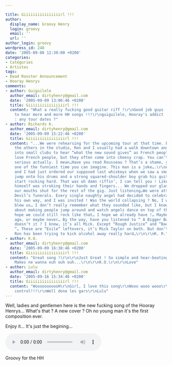 ```yaml
---

title: Giiiiiiiiiiiiiiiirl !!!
author:
  display_name: Groovy Henry
  login: groovy
  email: ''
  url: ''
author_login: groovy
wordpress_id: 248
date: '2005-09-08 12:30:00 +0200'
categories:
- Catégories
- Artistes
tags:
- Dead Rooster Announcement
- Hooray Henrys
comments:
- author: Guiguilele
  author_email: dirtyhenry@gmail.com
  date: '2005-09-09 13:06:46 +0200'
  title: Giiiiiiiiiiiiiiiirl !!!
  content: "What a really fucking good guitar riff !\r\nGood job guys !\r\nI want
    to hear more and more HH songs !!!\r\nguiguilele, Hooray's addict !\r\n\r\nPS
    : any tour dates ?"
- author: Richards K.
  author_email: dirtyhenry@gmail.com
  date: '2005-09-09 15:22:46 +0200'
  title: Giiiiiiiiiiiiiiiirl !!!
  content: "...We were rehearsing for the upcoming tour at that time. Before joining
    the others in the studio, Ron and I usually had a walk downtown and we often dropped
    into small clubs to hear “what the new sound gives” as French people say... I
    love French people, but they often come into cheesy crap. You can’t treat them
    serious actually. I mean…Have you read Rousseau ? That’s a shame, you’ve missed
    one of the funniest time you can imagine. This man is a joke….\r\nAnyway, Ron
    and I had just ordered our supposed last whiskeys when we saw a small rusty wizard
    jump onto his drums and a strong squared-shoulder boy grab his guitar and both
    start rocking hard. That was oh damn riffin’, I can tell you ! Like the Devil
    himself was stroking their hands and fingers... We dropped our glasses and kept
    our mouths shut for the rest of the gig. Just listening…We were attending the
    Devil’s funerals. Every single naughty angel had decided to celebrate Chaos’birthday
    his own way, and I was invited ! Was the world collapsing ? No, I was…They just
    blew us… I don’t really remember what they sounded like, but I know it was all
    about making people jump around and watch angels dance on top of the drums…\r\nI
    hope we could still rock like that… I hope we already have !… Maybe thirty years
    ago, or maybe never… By the way, have you listened to “ A Bigger Bang” ? … Sucks,
    doesn’t it ? I know, it’s all Mick. Except “Rough Justice” and “Back of my Hand
    “… These are “Exile” leftovers, it’s Mick Taylor on both. But don’t say it loud,
    Ron has been trying to kick alcohol away really hard…\r\n\r\nK. R."
- author: K.O.
  author_email: dirtyhenry@gmail.com
  date: '2005-09-09 16:38:46 +0200'
  title: Giiiiiiiiiiiiiiiirl !!!
  content: "Great song !\r\n\r\nJust Great ! So simple and hear-beating, I love it.
    Makes ne wanna ouh ouh ouh...\r\n\r\nK.O.\r\n\r\nLove"
- author: Lulu
  author_email: dirtyhenry@gmail.com
  date: '2005-09-16 15:34:46 +0200'
  title: Giiiiiiiiiiiiiiiirl !!!
  content: "WooooooooooH\r\nGirl, I love this song\r\nWooo wooo wooo\r\nWe won't lose
    control!!!\r\nWell done les gars\r\nLulu"
---
```

Well, ladies and gentlemen here is the new fucking song of the Hooray Henrys... What's that ? A new cover ? Oh no young man it's the first composition ever.

Enjoy it... It's just the begining...

<audio controls="controls">
  <source src="http://cdn.deadrooster.org/hoorayhenrys-girl.mp3" type="audio/mp3" />
  Your browser does not support the audio tag.
</audio>

Groovy for the HH
